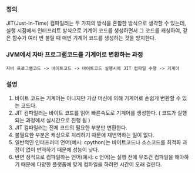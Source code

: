 
### 정의  
JIT(Just-In-Time) 컴파일러는 두 가지의 방식을 혼합한 방식으로 생각할 수 있는데, 실행 시점에서 인터프리트 방식으로 기계어 코드를 생성하면서 그 코드를 캐싱하여, 같은 함수가 여러 번 불릴 때 매번 기계어 코드를 생성하는 것을 방지한다.

### JVM에서 자바 프로그램코드를 기계어로 변환하는 과정  
`자바 프로그램코드 -> 바이트코드 -> 바이트코드 실행시에 JIT 컴파일 수행 -> 기계어`

### 설명  
1. 바이트 코드는 기계어는 아니지만 가상 머신에 의해 기계어로 손쉽게 변환할 수 있는 코드다.
2. JIT 컴파일러는 바이트 코드를 읽어 빠른속도로 기계어를 생성한다. ( 코드가 실행되는 과정에서 실시간으로 진행 됨 )
3. JIT 컴파일러는 전체 코드의 필요한 부분만 변환한다.
4. 불필요한 부분은 캐싱으로 처리하기 때문에 재번역하는 일이 없다.
5. 일반적인 인터프러터 언어(예시: cpython)는 바이트코드나 소스코드를 최적화 과정이 없이 번역하기 때문에 성능이 낮다.
6. 반면 정적으로 컴파일하는 언어(예시: c 언어)는 실행 전에 무조건 컴파일을 해야하기 때문에 다양한 플랫폼에 맞게 컴파일을 하려면 시간이 오래 걸린다.
